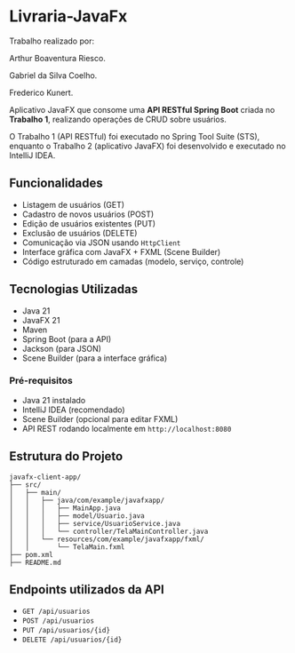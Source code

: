 # Livraria-JavaFx
Trabalho realizado por: 

Arthur Boaventura Riesco.

Gabriel da Silva Coelho.

Frederico Kunert.

Aplicativo JavaFX que consome uma **API RESTful Spring Boot** criada no **Trabalho 1**, realizando operações de CRUD sobre usuários.

O Trabalho 1 (API RESTful) foi executado no Spring Tool Suite (STS), enquanto o Trabalho 2 (aplicativo JavaFX) foi desenvolvido e executado no IntelliJ IDEA.

## Funcionalidades

- Listagem de usuários (GET)
- Cadastro de novos usuários (POST)
- Edição de usuários existentes (PUT)
- Exclusão de usuários (DELETE)
- Comunicação via JSON usando `HttpClient`
- Interface gráfica com JavaFX + FXML (Scene Builder)
- Código estruturado em camadas (modelo, serviço, controle)

## Tecnologias Utilizadas

- Java 21
- JavaFX 21
- Maven
- Spring Boot (para a API)
- Jackson (para JSON)
- Scene Builder (para a interface gráfica)

### Pré-requisitos

- Java 21 instalado
- IntelliJ IDEA (recomendado)
- Scene Builder (opcional para editar FXML)
- API REST rodando localmente em `http://localhost:8080`

## Estrutura do Projeto

```
javafx-client-app/
├── src/
│   ├── main/
│   │   ├── java/com/example/javafxapp/
│   │   │   ├── MainApp.java
│   │   │   ├── model/Usuario.java
│   │   │   ├── service/UsuarioService.java
│   │   │   └── controller/TelaMainController.java
│   │   └── resources/com/example/javafxapp/fxml/
│   │       └── TelaMain.fxml
├── pom.xml
├── README.md
```

## Endpoints utilizados da API

- `GET /api/usuarios`
- `POST /api/usuarios`
- `PUT /api/usuarios/{id}`
- `DELETE /api/usuarios/{id}`

